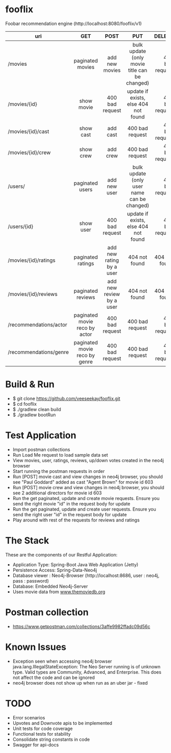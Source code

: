# fooflix
Foobar recommendation engine (http://localhost:8080/fooflix/v1)

uri | GET | POST | PUT | DELETE
--- | :---: | :----: | :---: | ------:
/movies | paginated movies | add new movies | bulk update (only movie title can be changed) | 400 bad request
/movies/{id} | show movie | 400 bad request | update if exists, else 404 not found | 400 bad request
/movies/{id}/cast | show cast | add cast | 400 bad request | 400 bad request
/movies/{id}/crew | show crew | add crew | 400 bad request | 400 bad request
/users/ | paginated users | add new user | bulk update (only user name can be changed) | 400 bad request
/users/{id} | show user | 400 bad request | update if exists, else 404 not found | 400 bad request
/movies/{id}/ratings | paginated ratings | add new rating by a user | 404 not found | 404 not found
/movies/{id}/reviews | paginated reviews | add new review by a user | 404 not found | 404 not found
/recommendations/actor | paginated movie reco by actor | 400 bad request | 400 bad request | 400 bad request
/recommendations/genre | paginated movie reco by genre | 400 bad request | 400 bad request | 400 bad request


# Build & Run

* $ git clone https://github.com/veeseekay/fooflix.git
* $ cd fooflix
* $ ./gradlew clean build
* $ ./gradlew bootRun

# Test Application

* Import postman collections
* Run Load Me request to load sample data set
* View movies, user, ratings, reviews, up/down votes created in the neo4j browser
* Start running the postman requests in order
* Run [POST] movie cast and view changes in neo4j browser, you should see "Paul Goddard" added as cast "Agent Brown" for movie id 603
* Run [POST] movie crew and view changes in neo4j browser, you should see 2 additional directors for movie id 603
* Run the get paginated, update and create movie requests. Ensure you send the right movie "id" in the request body for update
* Run the get paginated, update and create user requests. Ensure you send the right user "id" in the request body for update
* Play around with rest of the requests for reviews and ratings

# The Stack
These are the components of our Restful Application:
* Application Type: Spring-Boot Java Web Application (Jetty)
* Persistence Access: Spring-Data-Neo4j
* Database viewer : Neo4j-Browser (http://localhost:8686, user : neo4j, pass : password)
* Database: Embedded Neo4j-Server
* Uses movie data from www.themoviedb.org

# Postman collection
* https://www.getpostman.com/collections/3affe9982ffadc09d56c

# Known Issues
* Exception seen when accessing neo4j browser
java.lang.IllegalStateException: The Neo Server running is of unknown type. Valid types are Community, Advanced, and Enterprise.
This does not affect the code and can be ignored
* neo4j browser does not show up when run as an uber jar - fixed

# TODO
* Error scenarios
* Upvotes and Downvote apis to be implemented
* Unit tests for code coverage
* Functional tests for stability
* Consolidate string constants in code
* Swagger for api-docs